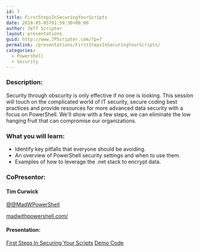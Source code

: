 ```yaml
---
id: 7
title: FirstStepsInSecuringYourScripts
date: 2018-05-05T01:59:36+00:00
author: Jeff Scripter
layout: presentations
guid: http://www.JPScripter.com/?p=7
permalink: /presentations/FirstStepsInSecuringYourScripts/
categories:
  - Powershell
  - Security
---
```



### Description:

Security through obscurity is only effective if no one is looking. This session will touch on the complicated world of IT security, secure coding best practices and provide resources for more advanced data security with a focus on PowerShell. We'll show with a few steps, we can eliminate the low hanging fruit that can compromise our organizations.

### What you will learn:
* Identify key pitfalls that everyone should be avoiding.
* An overview of PowerShell security settings and when to use them.
* Examples of how to leverage the .net stack to encrypt data.

### CoPresentor:

#### Tim Curwick

[@@MadWPowerShell](https://www.twitter.com/@MadWPowerShell)

[madwithpowershell.com/](https://www.madwithpowershell.com/)

#### Presentation:
[First Steps In Securing Your Scripts](/assets/presentations/FirstStepsInSecuringYourScripts.pdf)
[Demo Code](/assets/presentations/FirstStepsInSecuringYourScripts.zip)
